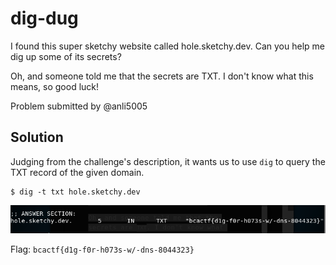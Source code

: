 # dig-dug

I found this super sketchy website called hole.sketchy.dev. Can you help me dig up some of its secrets?

Oh, and someone told me that the secrets are TXT. I don't know what this means, so good luck!

Problem submitted by @anli5005

## Solution

Judging from the challenge's description, it wants us to use ```dig``` to query the TXT record of the given domain.

```
$ dig -t txt hole.sketchy.dev
```

![](./1.png)


Flag: ```bcactf{d1g-f0r-h073s-w/-dns-8044323}```